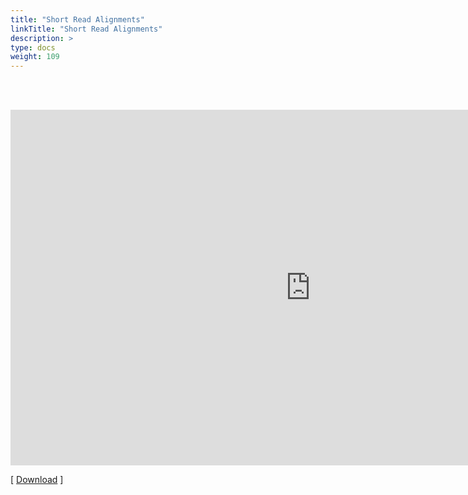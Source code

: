 ```yaml
---
title: "Short Read Alignments"
linkTitle: "Short Read Alignments"
description: >
type: docs
weight: 109
---
```


<br></br>

<iframe src="https://docs.google.com/presentation/d/e/2PACX-1vRHEEnyVCXpxv8-citM4tYWH8VsBI2Ll-1k_LiMuwf9xfiaJtIG_BZja6Ewhp1EuenT5nxosFhBUPNZ/embed?start=false&loop=false&delayms=60000" frameborder="0" width="960" height="569" allowfullscreen="true" mozallowfullscreen="true" webkitallowfullscreen="true"></iframe>

[ [Download](https://girke.bioinformatics.ucr.edu/GEN242/slides/slides_08/) ]




